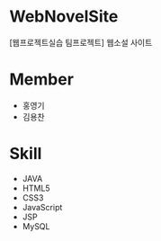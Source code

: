# WebNovelSite
[웹프로젝트실습 팀프로젝트] 웹소설 사이트

# Member
- 홍영기
- 김용찬

# Skill
- JAVA
- HTML5
- CSS3
- JavaScript
- JSP
- MySQL
